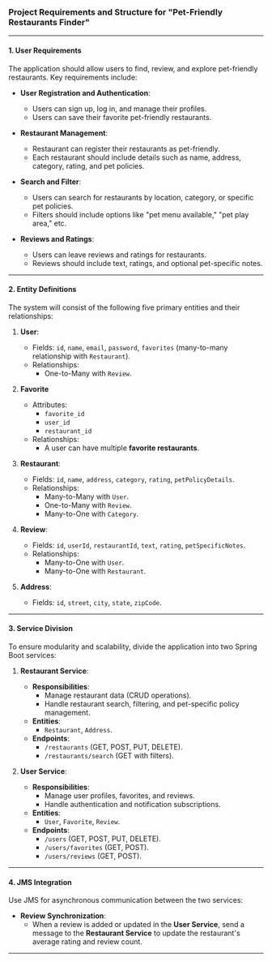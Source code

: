 ### Project Requirements and Structure for "Pet-Friendly Restaurants Finder"

---

#### **1. User Requirements**
The application should allow users to find, review, and explore pet-friendly restaurants. Key requirements include:

- **User Registration and Authentication**:
  - Users can sign up, log in, and manage their profiles.
  - Users can save their favorite pet-friendly restaurants.

- **Restaurant Management**:
  - Restaurant can register their restaurants as pet-friendly.
  - Each restaurant should include details such as name, address, category, rating, and pet policies.

- **Search and Filter**:
  - Users can search for restaurants by location, category, or specific pet policies.
  - Filters should include options like "pet menu available," "pet play area," etc.

- **Reviews and Ratings**:
  - Users can leave reviews and ratings for restaurants.
  - Reviews should include text, ratings, and optional pet-specific notes.

---

#### **2. Entity Definitions**
The system will consist of the following five primary entities and their relationships:

1. **User**:
   - Fields: `id`, `name`, `email`, `password`, `favorites` (many-to-many relationship with `Restaurant`).
   - Relationships:
     - One-to-Many with `Review`.

2. **Favorite**
   - Attributes:
     - `favorite_id`
     - `user_id`
     - `restaurant_id`
   - Relationships:
     - A user can have multiple **favorite restaurants**.

3. **Restaurant**:
   - Fields: `id`, `name`, `address`, `category`, `rating`, `petPolicyDetails`.
   - Relationships:
     - Many-to-Many with `User`.
     - One-to-Many with `Review`.
     - Many-to-One with `Category`.

4. **Review**:
   - Fields: `id`, `userId`, `restaurantId`, `text`, `rating`, `petSpecificNotes`.
   - Relationships:
     - Many-to-One with `User`.
     - Many-to-One with `Restaurant`.

5. **Address**:
   - Fields: `id`, `street`, `city`, `state`, `zipCode`.

---

#### **3. Service Division**
To ensure modularity and scalability, divide the application into two Spring Boot services:

1. **Restaurant Service**:
   - **Responsibilities**:
     - Manage restaurant data (CRUD operations).
     - Handle restaurant search, filtering, and pet-specific policy management.
   - **Entities**:
     - `Restaurant`, `Address`.
   - **Endpoints**:
     - `/restaurants` (GET, POST, PUT, DELETE).
     - `/restaurants/search` (GET with filters).

2. **User Service**:
   - **Responsibilities**:
     - Manage user profiles, favorites, and reviews.
     - Handle authentication and notification subscriptions.
   - **Entities**:
     - `User`, `Favorite`, `Review`.
   - **Endpoints**:
     - `/users` (GET, POST, PUT, DELETE).
     - `/users/favorites` (GET, POST).
     - `/users/reviews` (GET, POST).

---

#### **4. JMS Integration**
Use JMS for asynchronous communication between the two services:

- **Review Synchronization**:
  - When a review is added or updated in the **User Service**, send a message to the **Restaurant Service** to update the restaurant's average rating and review count.

---
